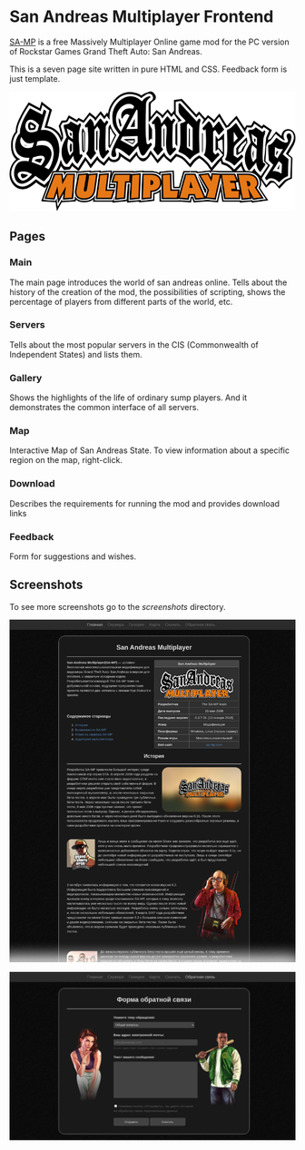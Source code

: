 # San Andreas Multiplayer Frontend
[SA-MP](https://www.sa-mp.com/) is a free Massively Multiplayer Online game mod for the PC version of Rockstar Games Grand Theft Auto: San Andreas.

This is a seven page site written in pure HTML and CSS. Feedback form is just template.

![SA-MP Logo](./screenshots/logo.png)

## Pages
### Main
The main page introduces the world of san andreas online. Tells about the history of the creation of the mod, the possibilities of scripting, shows the percentage of players from different parts of the world, etc.
### Servers
Tells about the most popular servers in the CIS (Commonwealth of Independent States) and lists them.
### Gallery
Shows the highlights of the life of ordinary sump players. And it demonstrates the common interface of all servers.
### Map
Interactive Map of San Andreas State. To view information about a specific region on the map, right-click.
### Download
Describes the requirements for running the mod and provides download links
### Feedback
Form for suggestions and wishes.

## Screenshots
To see more screenshots go to the *screenshots* directory.

![Main page](./screenshots/main_page_croped.png)

![Feedback page](./screenshots/feedback_page.png)
